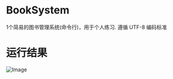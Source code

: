 # BookSystem
1个简易的图书管理系统(命令行)，用于个人练习. 
遵循 UTF-8 编码标准
# 运行结果
![Image](https://github.com/2670637999/BookSystem/edit/master/run.jpg)
